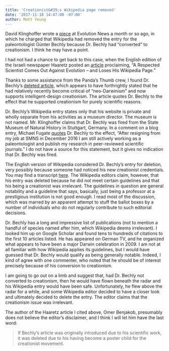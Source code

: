 ```yaml
---
title: 'Creationist&#39;s Wikipedia page removed'
date: '2017-11-18 14:47:00 -07:00' 
author: Matt Young
---
```


David Klinghoffer wrote a [piece](https://evolutionnews.org/2017/10/wikipedia-erases-paleontologist-gunter-bechly/) at Evolution News a month or so ago, in which he charged that Wikipedia had removed the entry for the paleontologist G&uuml;nter Bechly because Dr. Bechly had “converted” to creationism. I think he may have a point. 

I had not had a chance to get back to this case, when the English edition of the Israeli newspaper Haaretz posted an [article](https://www.haaretz.com/science-and-health/1.823247) proclaiming, “A Respected Scientist Comes Out Against Evolution – and Loses His Wikipedia Page.” 

Thanks to some assistance from the Panda’s Thumb crew, I found Dr. Bechly’s [deleted article](http://deletedwiki.com/index.php?title=G%C3%BCnter_Bechly), which appears to have forthrightly stated that he had relatively recently become critical of “neo-Darwinism” and now supports intelligent-design creationism. The article quotes Dr. Bechly to the effect that he supported creationism for purely scientific reasons.

<!--more-->

Dr. Bechly’s Wikipedia entry states only that his website is private and wholly separate from his activities as a museum director. The museum is not named. Mr. Klinghoffer claims that Dr. Bechly was fired from the State Museum of Natural History in Stuttgart, Germany. In a comment on a blog entry, Michael Fugate [quotes](https://sensuouscurmudgeon.wordpress.com/2017/10/10/discoveroid-gunter-bechly-has-been-erased/#comment-117162)  Dr. Bechly to the effect,  “After resigning from my job at SMNS in December 2016 I am still actively working as a paleontologist and publish my research in peer-reviewed scientific journals.” I do not have a source for this statement, but it gives no indication that Dr. Bechly was fired.

The English version of Wikipedia considered Dr.  Bechly’s entry for deletion, very possibly because someone had noticed his new creationist credentials. You may find a transcript [here](https://en.wikipedia.org/wiki/Wikipedia:Articles_for_deletion/G%C3%BCnter_Bechly). The Wikipedia editors claim, however, that his entry was deleted because he did not meet certain guidelines and that his being a creationist was irrelevant. The guidelines in question are general notability and a guideline that says, basically, just being a professor at a prestigious institution is not good enough. I read most of the discussion, which was marred by an apparent attempt to stuff the ballot boxes by a number of individuals who do not regularly contribute to such editorial decisions.

Dr. Bechly has a long and impressive list of publications (not to mention a handful of species named after him, which Wikipedia deems irrelevant). I looked him up on Google Scholar and found tens to hundreds of citations to the first 10 articles listed. He has appeared on German TV, and he organized what appears to have been a major Darwin celebration in 2009. I am not at all familiar with how Wikipedia applies its guidelines, but I would have guessed that Dr. Bechly would qualify as being generally notable. Indeed, I kind of agree with one commenter, who noted that he should be of interest precisely because of his conversion to creationism.

I am going to go out on a limb and suggest that, had Dr. Bechly not converted to creationism, then he would have flown beneath the radar and his Wikipedia entry would have been safe. Unfortunately, he flew above the radar for a while, and some Wikipedia editor decided to have a closer look and ultimately decided to delete the entry. The editor claims that the creationism issue was irrelevant.

The author of the Haaretz article I cited above, Omer Benjakob, presumably does not believe the editor’s disclaimer, and I think I will let him have the last word:

>If Bechly’s article was originally introduced due to his scientific work, it was deleted due to his having become a poster child for the creationist movement.




